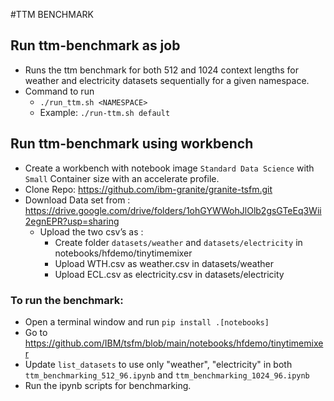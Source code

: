 #TTM BENCHMARK

## Run ttm-benchmark as job

- Runs the ttm benchmark for both 512 and 1024 context lengths for weather and electricity datasets sequentially for a given namespace.
- Command to run
	- `./run_ttm.sh <NAMESPACE>`
	- Example:  `./run-ttm.sh default`


## Run ttm-benchmark using workbench

- Create a workbench with notebook image `Standard Data Science` with `Small` Container size with an accelerate profile.
- Clone Repo: https://github.com/ibm-granite/granite-tsfm.git
- Download Data set from : https://drive.google.com/drive/folders/1ohGYWWohJlOlb2gsGTeEq3Wii2egnEPR?usp=sharing
	- Upload the two csv’s as : 
		- Create folder `datasets/weather` and `datasets/electricity` in notebooks/hfdemo/tinytimemixer
		- Upload WTH.csv as weather.csv in datasets/weather
		- Upload ECL.csv as electricity.csv in datasets/electricity

### To run the benchmark: 
- Open a terminal window and run `pip install .[notebooks]`
- Go to https://github.com/IBM/tsfm/blob/main/notebooks/hfdemo/tinytimemixer
- Update `list_datasets` to use only "weather", "electricity" in both `ttm_benchmarking_512_96.ipynb` and `ttm_benchmarking_1024_96.ipynb`
- Run the ipynb scripts for benchmarking.

